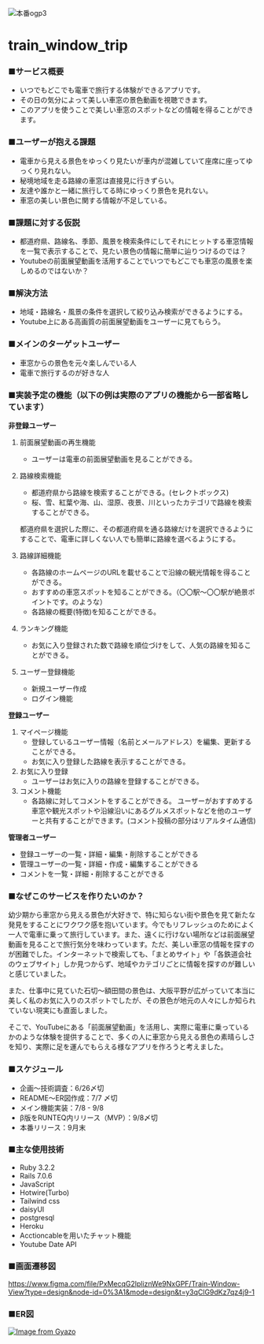 ![本番ogp3](https://github.com/Yamamoto-Masaya1122/train_window_trip/assets/114839770/3debb711-69c9-4fff-bc11-804192fdd67d)
# train_window_trip
### ■サービス概要

- いつでもどこでも電車で旅行する体験ができるアプリです。
- その日の気分によって美しい車窓の景色動画を視聴できます。
- このアプリを使うことで美しい車窓のスポットなどの情報を得ることができます。

### ■ユーザーが抱える課題

- 電車から見える景色をゆっくり見たいが車内が混雑していて座席に座ってゆっくり見れない。
- 秘境地域を走る路線の車窓は直接見に行きずらい。
- 友達や誰かと一緒に旅行してる時にゆっくり景色を見れない。
- 車窓の美しい景色に関する情報が不足している。

### ■課題に対する仮説

- 都道府県、路線名、季節、風景を検索条件にしてそれにヒットする車窓情報を一覧で表示することで、見たい景色の情報に簡単に辿りつけるのでは？
- Youtubeの前面展望動画を活用することでいつでもどこでも車窓の風景を楽しめるのではないか？

### ■解決方法

- 地域・路線名・風景の条件を選択して絞り込み検索ができるようにする。
- Youtube上にある高画質の前面展望動画をユーザーに見てもらう。

### ■メインのターゲットユーザー

- 車窓からの景色を元々楽しんでいる人
- 電車で旅行するのが好きな人

### ■実装予定の機能（以下の例は実際のアプリの機能から一部省略しています）

**非登録ユーザー**

1. 前面展望動画の再生機能
    - ユーザーは電車の前面展望動画を見ることができる。
2. 路線検索機能
    - 都道府県から路線を検索することができる。(セレクトボックス)
    - 桜、雪、紅葉や海、山、湿原、夜景、川といったカテゴリで路線を検索することができる。
    
    都道府県を選択した際に、その都道府県を通る路線だけを選択できるようにすることで、電車に詳しくない人でも簡単に路線を選べるようにする。
    
3. 路線詳細機能
    - 各路線のホームページのURLを載せることで沿線の観光情報を得ることができる。
    - おすすめの車窓スポットを知ることができる。（〇〇駅〜〇〇駅が絶景ポイントです。のような）
    - 各路線の概要(特徴)を知ることができる。
4. ランキング機能
    - お気に入り登録された数で路線を順位づけをして、人気の路線を知ることができる。
5. ユーザー登録機能
    - 新規ユーザー作成
    - ログイン機能

**登録ユーザー**

1. マイページ機能
    - 登録しているユーザー情報（名前とメールアドレス）を編集、更新することができる。
    - お気に入り登録した路線を表示することができる。
2. お気に入り登録
    - ユーザーはお気に入りの路線を登録することができる。
3. コメント機能
    - 各路線に対してコメントをすることができる。 ユーザーがおすすめする車窓や観光スポットや沿線沿いにあるグルメスポットなどを他のユーザーと共有することができます。(コメント投稿の部分はリアルタイム通信)

**管理者ユーザー**

- 登録ユーザーの一覧・詳細・編集・削除することができる
- 管理ユーザーの一覧・詳細・作成・編集することができる
- コメントを一覧・詳細・削除することができる

### ■なぜこのサービスを作りたいのか？

幼少期から車窓から見える景色が大好きで、特に知らない街や景色を見て新たな発見をすることにワクワク感を抱いています。今でもリフレッシュのためによく一人で電車に乗って旅行しています。また、遠くに行けない場所などは前面展望動画を見ることで旅行気分を味わっています。ただ、美しい車窓の情報を探すのが困難でした。インターネットで検索しても、「まとめサイト」や「各鉄道会社のウェブサイト」しか見つからず、地域やカテゴリごとに情報を探すのが難しいと感じていました。

また、仕事中に見ていた石切〜額田間の景色は、大阪平野が広がっていて本当に美しく私のお気に入りのスポットでしたが、その景色が地元の人々にしか知られていない現実にも直面しました。

そこで、YouTubeにある「前面展望動画」を活用し、実際に電車に乗っているかのような体験を提供することで、多くの人に車窓から見える景色の素晴らしさを知り、実際に足を運んでもらえる様なアプリを作ろうと考えました。

### ■スケジュール

- 企画〜技術調査：6/26〆切
- README〜ER図作成：7/7 〆切
- メイン機能実装：7/8 - 9/8
- β版をRUNTEQ内リリース（MVP）：9/8〆切
- 本番リリース：9月末

### ■主な使用技術
- Ruby 3.2.2
- Rails 7.0.6
- JavaScript
- Hotwire(Turbo)
- Tailwind css
- daisyUI
- postgresql
- Heroku
- Acctioncableを用いたチャット機能
- Youtube Date API

### ■画面遷移図
https://www.figma.com/file/PxMecqG2lpliznWe9NxGPF/Train-Window-View?type=design&node-id=0%3A1&mode=design&t=y3qClG9dKz7qz4j9-1

### ■ER図
[![Image from Gyazo](https://i.gyazo.com/27a331c0dfee97d96b8e78067a3fa9b5.png)](https://gyazo.com/27a331c0dfee97d96b8e78067a3fa9b5)